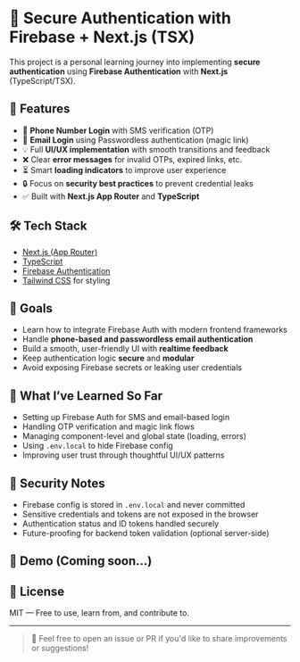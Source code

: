 # 🔐 Secure Authentication with Firebase + Next.js (TSX)

This project is a personal learning journey into implementing **secure authentication** using **Firebase Authentication** with **Next.js** (TypeScript/TSX).

## 🚀 Features

- 📱 **Phone Number Login** with SMS verification (OTP)
- 📧 **Email Login** using Passwordless authentication (magic link)
- 💡 Full **UI/UX implementation** with smooth transitions and feedback
- ❌ Clear **error messages** for invalid OTPs, expired links, etc.
- ⏳ Smart **loading indicators** to improve user experience
- 🔒 Focus on **security best practices** to prevent credential leaks
- ✅ Built with **Next.js App Router** and **TypeScript**

## 🛠️ Tech Stack

- [Next.js (App Router)](https://nextjs.org/)
- [TypeScript](https://www.typescriptlang.org/)
- [Firebase Authentication](https://firebase.google.com/docs/auth)
- [Tailwind CSS](https://tailwindcss.com/) for styling

## 🎯 Goals

- Learn how to integrate Firebase Auth with modern frontend frameworks
- Handle **phone-based and passwordless email authentication**
- Build a smooth, user-friendly UI with **realtime feedback**
- Keep authentication logic **secure** and **modular**
- Avoid exposing Firebase secrets or leaking user credentials

## 🧠 What I’ve Learned So Far

- Setting up Firebase Auth for SMS and email-based login
- Handling OTP verification and magic link flows
- Managing component-level and global state (loading, errors)
- Using `.env.local` to hide Firebase config
- Improving user trust through thoughtful UI/UX patterns

## 🔐 Security Notes

- Firebase config is stored in `.env.local` and never committed
- Sensitive credentials and tokens are not exposed in the browser
- Authentication status and ID tokens handled securely
- Future-proofing for backend token validation (optional server-side)

## 📸 Demo (Coming soon...)

## 📜 License

MIT — Free to use, learn from, and contribute to.

---

> 💬 Feel free to open an issue or PR if you'd like to share improvements or suggestions!
